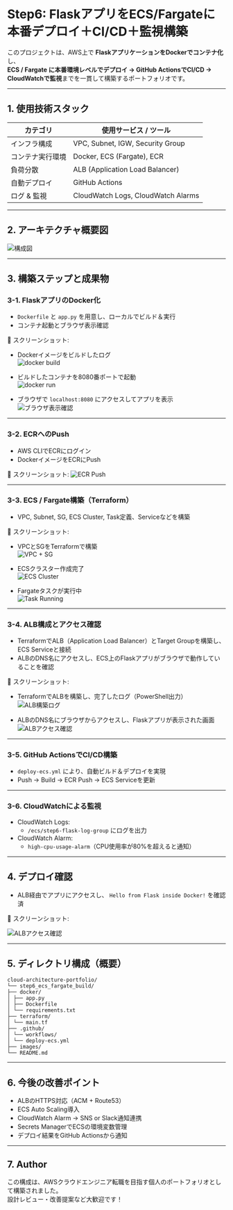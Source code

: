 # Step6: FlaskアプリをECS/Fargateに本番デプロイ＋CI/CD＋監視構築

このプロジェクトは、AWS上で **FlaskアプリケーションをDockerでコンテナ化**し、  
**ECS / Fargate に本番環境レベルでデプロイ → GitHub ActionsでCI/CD → CloudWatchで監視**までを一貫して構築するポートフォリオです。

---

## 1. 使用技術スタック

| カテゴリ       | 使用サービス / ツール                     |
|--------------|------------------------------------------|
| インフラ構成   | VPC, Subnet, IGW, Security Group         |
| コンテナ実行環境 | Docker, ECS (Fargate), ECR               |
| 負荷分散       | ALB (Application Load Balancer)         |
| 自動デプロイ   | GitHub Actions                          |
| ログ & 監視    | CloudWatch Logs, CloudWatch Alarms      |

---

## 2. アーキテクチャ概要図

![構成図](images/step6_final_result.png)

---

## 3. 構築ステップと成果物

### 3-1. FlaskアプリのDocker化

- `Dockerfile` と `app.py` を用意し、ローカルでビルド＆実行
- コンテナ起動とブラウザ表示確認

📸 スクリーンショット:
- Dockerイメージをビルドしたログ  
  ![docker build](images/step6_docker_build.png)
  
- ビルドしたコンテナを8080番ポートで起動  
  ![docker run](images/step6_docker_run.png)
  
- ブラウザで `localhost:8080` にアクセスしてアプリを表示  
  ![ブラウザ表示確認](images/step6_browser_access.png)

---

### 3-2. ECRへのPush

- AWS CLIでECRにログイン
- DockerイメージをECRにPush

📸 スクリーンショット:
![ECR Push](images/step6_ecr_push.png)

---

### 3-3. ECS / Fargate構築（Terraform）

- VPC, Subnet, SG, ECS Cluster, Task定義、Serviceなどを構築

📸 スクリーンショット:
- VPCとSGをTerraformで構築  
  ![VPC + SG](images/step6_ecs_vpc_sg.png)
  
- ECSクラスター作成完了  
  ![ECS Cluster](images/step6_ecs_cluster.png)
  
- Fargateタスクが実行中  
  ![Task Running](images/step6_ecs_task_running.png)

---

### 3-4. ALB構成とアクセス確認

- TerraformでALB（Application Load Balancer）とTarget Groupを構築し、ECS Serviceと接続
- ALBのDNS名にアクセスし、ECS上のFlaskアプリがブラウザで動作していることを確認

📸 スクリーンショット:

- TerraformでALBを構築し、完了したログ（PowerShell出力）  
  ![ALB構築ログ](images/step6_alb_access.png)

- ALBのDNS名にブラウザからアクセスし、Flaskアプリが表示された画面  
  ![ALBアクセス確認](images/step6_final_result.png)

---

### 3-5. GitHub ActionsでCI/CD構築

- `deploy-ecs.yml` により、自動ビルド＆デプロイを実現
- Push → Build → ECR Push → ECS Serviceを更新

---

### 3-6. CloudWatchによる監視

- CloudWatch Logs:
  - `/ecs/step6-flask-log-group` にログを出力
- CloudWatch Alarm:
  - `high-cpu-usage-alarm`（CPU使用率が80%を超えると通知）

---

## 4. デプロイ確認

- ALB経由でアプリにアクセスし、 `Hello from Flask inside Docker!` を確認済

📸 スクリーンショット:

![ALBアクセス確認](images/step6_final_result.png)

---

## 5. ディレクトリ構成（概要）

```plaintext
cloud-architecture-portfolio/
└── step6_ecs_fargate_build/
├── docker/
│ ├── app.py
│ ├── Dockerfile
│ └── requirements.txt
├── terraform/
│ └── main.tf
├── .github/
│ └── workflows/
│ └── deploy-ecs.yml
├── images/
└── README.md
```

---

## 6. 今後の改善ポイント

- ALBのHTTPS対応（ACM + Route53）
- ECS Auto Scaling導入
- CloudWatch Alarm → SNS or Slack通知連携
- Secrets ManagerでECSの環境変数管理
- デプロイ結果をGitHub Actionsから通知

---

## 7. Author

この構成は、AWSクラウドエンジニア転職を目指す個人のポートフォリオとして構築されました。  
設計レビュー・改善提案など大歓迎です！
